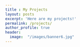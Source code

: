 ```yaml
---
title : My Projects
layout: posts
excerpt: 'Here are my projects!'
permalink: /projects/
author_profile: true
header:
  image:  "/images/banner6.jpg"
---
```


